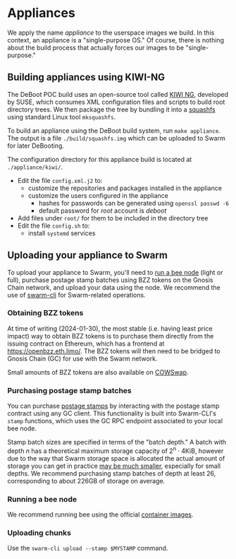 # Appliances

We apply the name *appliance* to the userspace images we build. In this context, an appliance is a "single-purpose OS." Of course, there is nothing about the build process that actually forces our images to be "single-purpose."

## Building appliances using KIWI-NG

The DeBoot POC build uses an open-source tool called [KIWI NG](https://osinside.github.io/kiwi/), developed by SUSE, which consumes XML configuration files and scripts to build root directory trees. We then package the tree by bundling it into a [squashfs](https://docs.kernel.org/filesystems/squashfs.html) using standard Linux tool `mksquashfs`.

To build an appliance using the DeBoot build system, run `make appliance`. The output is a file `./build/squashfs.img` which can be uploaded to Swarm for later DeBooting.

The configuration directory for this appliance build is located at `./appliance/kiwi/`.

- Edit the file `config.xml.j2` to:
  - customize the repositories and packages installed in the appliance
  - customize the users configured in the appliance
    - hashes for passwords can be generated using `openssl passwd -6`
    - default password for _root_ account is _deboot_
- Add files under `root/` for them to be included in the directory tree
- Edit the file `config.sh` to:
  - install `systemd` services

## Uploading your appliance to Swarm

To upload your appliance to Swarm, you'll need to [run a bee node](https://docs.ethswarm.org/docs/bee/working-with-bee/introduction) (light or full), purchase postage stamp batches using BZZ tokens on the Gnosis Chain network, and upload your data using the node. We recommend the use of [swarm-cli](https://github.com/ethersphere/swarm-cli) for Swarm-related operations.

### Obtaining BZZ tokens

At time of writing (2024-01-30), the most stable (i.e. having least price impact) way to obtain BZZ tokens is to purchase them directly from the issuing contract on Ethereum, which has a frontend at https://openbzz.eth.limo/. The BZZ tokens will then need to be bridged to Gnosis Chain (GC) for use with the Swarm network.

Small amounts of BZZ tokens are also available on [COWSwap](https://swap.cow.fi/).

### Purchasing postage stamp batches

You can purchase [postage stamps](https://docs.ethswarm.org/docs/learn/technology/contracts/postage-stamp) by interacting with the postage stamp contract using any GC client. This functionality is built into Swarm-CLI's `stamp` functions, which uses the GC RPC endpoint associated to your local bee node.

Stamp batch sizes are specified in terms of the "batch depth." A batch with depth *n* has a theoretical maximum storage capacity of 2<sup>n</sup> · 4KiB, however due to the way that Swarm storage space is allocated the actual amount of storage you can get in practice [may be much smaller](https://docs.ethswarm.org/docs/learn/technology/contracts/postage-stamp#effective-utilisation-table), especially for small depths. We recommend purchasing stamp batches of depth at least 26, corresponding to about 226GB of storage on average.

### Running a bee node

We recommend running bee using the official [container images](https://hub.docker.com/layers/ethersphere/bee/latest/images/sha256-c3e36ff3633e435f05fea1d81ba788465ae45ec52b1e56358ea45bd7271758a2?context=explore).

### Uploading chunks

Use the `swarm-cli upload --stamp $MYSTAMP` command.
